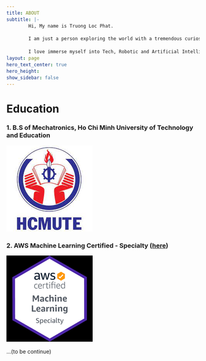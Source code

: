 ```yaml
---
title: ABOUT
subtitle: |- 
        Hi, My name is Truong Loc Phat.

        I am just a person exploring the world with a tremendous curiosity of Science

        I love immerse myself into Tech, Robotic and Artificial Intelligence
layout: page
hero_text_center: true
hero_height: 
show_sidebar: false
---
```




# Education

### 1. B.S of Mechatronics, Ho Chi Minh University of Technology and Education

![HCMUTE](/img/hcmute.jpg)

### 2. AWS Machine Learning Certified - Specialty ([here](https://www.youracclaim.com/badges/df01edc6-d23c-4626-acfa-37fb96fec3f4/linked_in_profile)) 

![AWS](/img/aws.png)

...(to be continue)